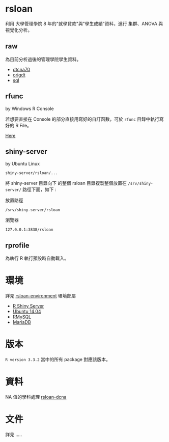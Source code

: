 # rsloan

利用 大學管理學院 8 年的"就學貸款"與"學生成績"資料，進行 集群、ANOVA 與視覺化分析。

## raw

為目前分析過後的管理學院學生資料。

- [dtcna70](https://github.com/kancheng/rsloan/tree/master/raw/dtcna70)
- [origdt](https://github.com/kancheng/rsloan/tree/master/raw/origdt)
- [sql](https://github.com/kancheng/rsloan/tree/master/raw/sql)

## rfunc

by Windows R Console

若想要直接在 Console 的部分直接用寫好的自訂函數，可於 `rfunc` 目錄中執行寫好的 R File。

[Here](https://github.com/kancheng/rsloan/blob/master/man/rfunc.md)

## shiny-server

by Ubuntu Linux

```
shiny-server/rsloan/...
``` 

將 shiny-server 目錄向下 的整個 rsloan 目錄複製整個放置在 `/srv/shiny-server/` 路徑下面，如下 :

放置路徑
```
/srv/shiny-server/rsloan
```

瀏覽器
```
127.0.0.1:3838/rsloan
```

## rprofile

為執行 R 執行預設時自動載入。

# 環境

詳見 [rsloan-environment](https://github.com/kancheng/rsloan-environment) 環境部屬

- [R Shiny Server](https://github.com/rstudio/shiny-server)
- [Ubuntu 14.04](https://en.wikipedia.org/wiki/Ubuntu_(operating_system))
- [RMySQL](https://github.com/rstats-db/RMySQL)
- [MariaDB](https://en.wikipedia.org/wiki/MariaDB)

# 版本

`R version 3.3.2` 當中的所有 package 對應該版本。

# 資料

NA 值的學科處理 [rsloan-dcna](https://github.com/kancheng/rsloan-dcna)

# 文件

詳見 .....
